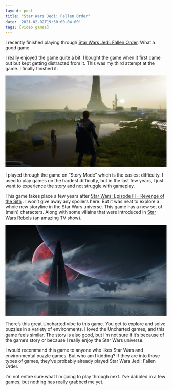```yaml
---
layout: post
title: "Star Wars Jedi: Fallen Order"
date: '2021-02-02T19:30:00-04:00'
tags: [video games]
---
```


I recently finished playing through [Star Wars Jedi: Fallen Order](https://en.wikipedia.org/wiki/Star_Wars_Jedi:_Fallen_Order). What a good game. 

I really enjoyed the game quite a bit. I bought the game when it first came out but kept getting distracted from it. This was my third attempt at the game. I finally finished it.

![Fallen Order Screenshot](/public/images/2021-fallen-order/fallen-order-1.png)

I played through the game on “Story Mode” which is the easiest difficulty. I used to play games on the hardest difficulty, but in the last few years, I just want to experience the story and not struggle with gameplay. 

This game takes place a few years after  [Star Wars: Episode III – Revenge of the Sith](https://en.wikipedia.org/wiki/Star_Wars:_Episode_III_%E2%80%93_Revenge_of_the_Sith) . I won’t give away any spoilers here. But it was neat to explore a whole new storyline in the Star Wars universe. This game has a new set of (main) characters. Along with some villains that were introduced in [Star Wars Rebels](https://en.wikipedia.org/wiki/Star_Wars_Rebels) (an amazing TV show). 

![Fallen Order Screenshot](/public/images/2021-fallen-order/fallen-order-2.png)

There’s this great Uncharted vibe to this game. You get to explore and solve puzzles in a variety of environments. I loved the Uncharted games, and this game feels similar. The story is also good, but I’m not sure if it’s because of the game’s story or because I really enjoy the Star Wars universe. 

I would recommend this game to anyone who likes Star Wars and environmental puzzle games. But who am I kidding? If they are into those types of games, they’ve probably already played Star Wars Jedi: Fallen Order.

I’m not entire sure what I’m going to play through next. I’ve dabbled in a few games, but nothing has really grabbed me yet. 
